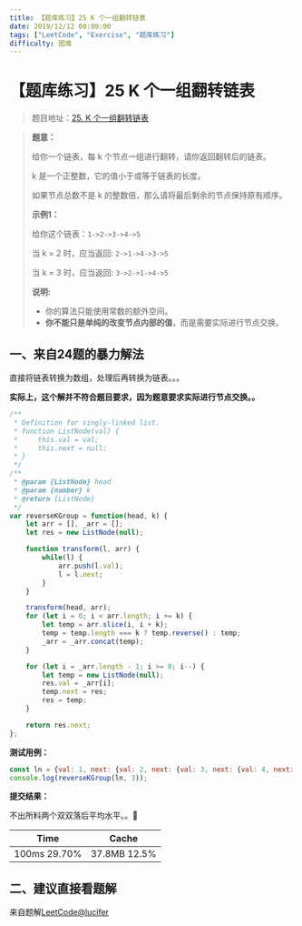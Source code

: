 ```yaml
---
title: 【题库练习】25 K 个一组翻转链表
date: 2019/12/12 00:00:00
tags: ["LeetCode", "Exercise", "题库练习"]
difficulty: 困难
---
```


# 【题库练习】25 K 个一组翻转链表

<ClientOnly>
  <display-bar :displayData="$frontmatter"></display-bar>
</ClientOnly>

> 题目地址：[25. K 个一组翻转链表](https://leetcode-cn.com/problems/reverse-nodes-in-k-group/)

> **题意：**
>
> 给你一个链表，每 k 个节点一组进行翻转，请你返回翻转后的链表。
>
> k 是一个正整数，它的值小于或等于链表的长度。
>
> 如果节点总数不是 k 的整数倍，那么请将最后剩余的节点保持原有顺序。
>
> **示例1：**
>
> 给你这个链表：`1->2->3->4->5`
>
> 当 k = 2 时，应当返回: `2->1->4->3->5`
>
> 当 k = 3 时，应当返回: `3->2->1->4->5`
>
> **说明:**
>
> - 你的算法只能使用常数的额外空间。
> - **你不能只是单纯的改变节点内部的值**，而是需要实际进行节点交换。

## 一、来自24题的暴力解法

直接将链表转换为数组，处理后再转换为链表。。。

**实际上，这个解并不符合题目要求，因为题意要求实际进行节点交换。。**

```js
/**
 * Definition for singly-linked list.
 * function ListNode(val) {
 *     this.val = val;
 *     this.next = null;
 * }
 */
/**
 * @param {ListNode} head
 * @param {number} k
 * @return {ListNode}
 */
var reverseKGroup = function(head, k) {
    let arr = [], _arr = [];
    let res = new ListNode(null);

    function transform(l, arr) {
        while(l) {
            arr.push(l.val);
            l = l.next;
        }
    }

    transform(head, arr);
    for (let i = 0; i < arr.length; i += k) {
        let temp = arr.slice(i, i + k);
        temp = temp.length === k ? temp.reverse() : temp;
        _arr = _arr.concat(temp);
    }

    for (let i = _arr.length - 1; i >= 0; i--) {
        let temp = new ListNode(null);
        res.val = _arr[i];
        temp.next = res;
        res = temp;
    }

    return res.next;
};
```

**测试用例：**

```js
const ln = {val: 1, next: {val: 2, next: {val: 3, next: {val: 4, next: {val: 5, next: null}}}}};
console.log(reverseKGroup(ln, 3));
```

**提交结果：**

不出所料两个双双落后平均水平。。🤣

| Time         | Cache        |
| ------------ | ------------ |
| 100ms 29.70% | 37.8MB 12.5% |

## 二、建议直接看题解

来自题解[LeetCode@lucifer](https://leetcode-cn.com/problems/reverse-nodes-in-k-group/solution/zui-nan-lian-biao-ti-liao-jie-yi-xia-javapythonjav/)

